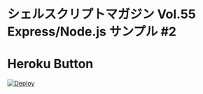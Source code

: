 # シェルスクリプトマガジン Vol.55 Express/Node.js サンプル #2


# Heroku Button

[![Deploy](https://www.herokucdn.com/deploy/button.svg)](https://heroku.com/deploy)